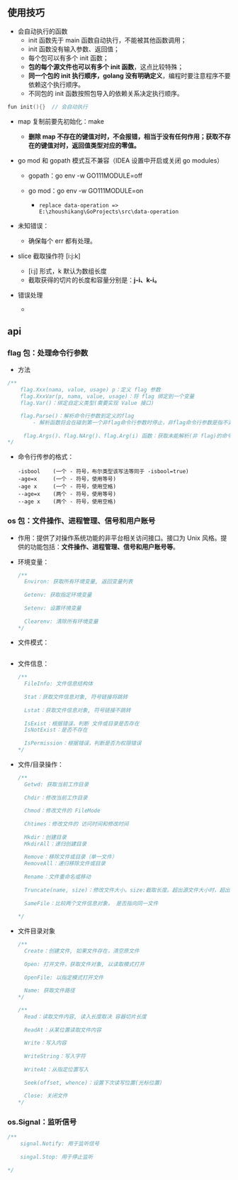 

## 使用技巧

- 会自动执行的函数
  - init 函数先于 main 函数自动执行，不能被其他函数调用；
  - init 函数没有输入参数、返回值；
  - 每个包可以有多个 init 函数；
  - **包的每个源文件也可以有多个 init 函数**，这点比较特殊；
  - **同一个包的 init 执行顺序，golang 没有明确定义**，编程时要注意程序不要依赖这个执行顺序。
  - 不同包的 init 函数按照包导入的依赖关系决定执行顺序。

```go
fun init(){}  // 会自动执行
```

- map 复制前要先初始化：make
  
  - **删除 map 不存在的键值对时，不会报错，相当于没有任何作用；获取不存在的键值对时，返回值类型对应的零值。**
- go mod 和 gopath 模式互不兼容（IDEA 设置中开启或关闭 go modules）
  
  - gopath：go env -w GO111MODULE=off
  
  - go  mod：go env -w GO111MODULE=on
  
    - ```properties
      replace data-operation => E:\zhoushikang\GoProjects\src\data-operation
      ```
- 未知错误：
  
  - 确保每个 err 都有处理。
- slice 截取操作符 [i:j:k]
  - [i:j] 形式，k 默认为数组长度
  - 截取获得的切片的长度和容量分别是：**j-i、k-i。**

- 错误处理
  
  - 



## api



### flag 包：处理命令行参数

- 方法

```go
/**
	flag.Xxx(nama, value, usage) p：定义 flag 参数
	flag.XxxVar(p, nama, value, usage)：将 flag 绑定到一个变量
	flag.Var()：绑定自定义类型(需要实现 Value 接口)

	flag.Parse()：解析命令行参数到定义的flag
		- 解析函数将会在碰到第一个非flag命令行参数时停止，非flag命令行参数是指不满足命令行语法的参数
	
	 flag.Args()、flag.NArg()、flag.Arg(i) 函数：获取未能解析(非 flag)的命令行参数。
*/
```

- 命令行传参的格式：

  ```shell
  -isbool    (一个 - 符号，布尔类型该写法等同于 -isbool=true)
  -age=x     (一个 - 符号，使用等号)
  -age x     (一个 - 符号，使用空格)
  --age=x    (两个 - 符号，使用等号)
  --age x    (两个 - 符号，使用空格)
  ```

  



### os 包：文件操作、进程管理、信号和用户账号

- 作用：提供了对操作系统功能的非平台相关访问接口。接口为 Unix 风格。提供的功能包括：<b>文件操作、进程管理、信号和用户账号等</b>。

- 环境变量：

  ```go
  /**
  	Environ: 获取所有环境变量, 返回变量列表
  	
  	Getenv: 获取指定环境变量
  	
  	Setenv: 设置环境变量
  	
  	Clearenv: 清除所有环境变量
  */
  ```

- 文件模式：

  ```go
  
  ```

- 文件信息：

  ```go
  /**
  	FileInfo: 文件信息结构体
  	
  	Stat：获取文件信息对象, 符号链接将跳转
  	
  	Lstat：获取文件信息对象, 符号链接不跳转
  	
  	IsExist：根据错误，判断 文件或目录是否存在
  	IsNotExist：是否不存在
  	
  	IsPermission：根据错误，判断是否为权限错误
  */
  
  ```

- 文件/目录操作：

  ```go
  /**
  	Getwd: 获取当前工作目录
  	
  	Chdir：修改当前工作目录
  	
  	Chmod：修改文件的 FileMode
  	
  	Chtimes：修改文件的 访问时间和修改时间
  	
  	Mkdir：创建目录
  	MkdirAll：递归创建目录
  	
  	Remove：移除文件或目录（单一文件）
  	RemoveAll：递归移除文件或目录
  	
  	Rename：文件重命名或移动
  	
  	Truncate(name, size)：修改文件大小。size:截取长度。超出源文件大小时，超出部分被无效字符填充。
  	
  	SameFile：比较两个文件信息对象， 是否指向同一文件
  	
  */
  
  
  ```

- 文件目录对象

  ```go
  /**
  	Create：创建文件, 如果文件存在，清空原文件
  	
  	Open: 打开文件，获取文件对象, 以读取模式打开
  	
  	OpenFile: 以指定模式打开文件
  	
  	Name: 获取文件路径
  */
  
  /**
  	Read：读取文件内容, 读入长度取决 容器切片长度
  	
  	ReadAt：从某位置读取文件内容
  	
  	Write：写入内容
  	
  	WriteString：写入字符
  	
  	WriteAt：从指定位置写入
  	
  	Seek(offset, whence)：设置下次读写位置(光标位置)
  	
  	Close: 关闭文件
  */
  ```

  

### os.Signal：监听信号

```go
/**
	signal.Notify: 用于监听信号
	
	singal.Stop: 用于停止监听
	
*/
```



